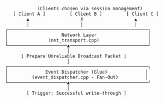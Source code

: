 
                            (Clients chosen via session management)
                   [ Client A ]         [ Client B ]         [ Client C ]
                        ▲                   X                   ▲
                        │                   │                   │
                ┌────────────────────────────────────────────────────┐
                │                    Network Layer                   │
                │               (net_transport.cpp)                  │
                └──────────────────────▲─────────────────────────────┘
                                       │
                      [ Prepare Unreliable Broadcast Packet ]
                                       │
                ┌────────────────────────────────────────────────────┐
                │              Event Dispatcher (Glue)              │
                │         (event_dispatcher.cpp - Fan-Out)          │
                └──────────────────────▲─────────────────────────────┘
                                       │
                        [ Trigger: Successful write-through ]
